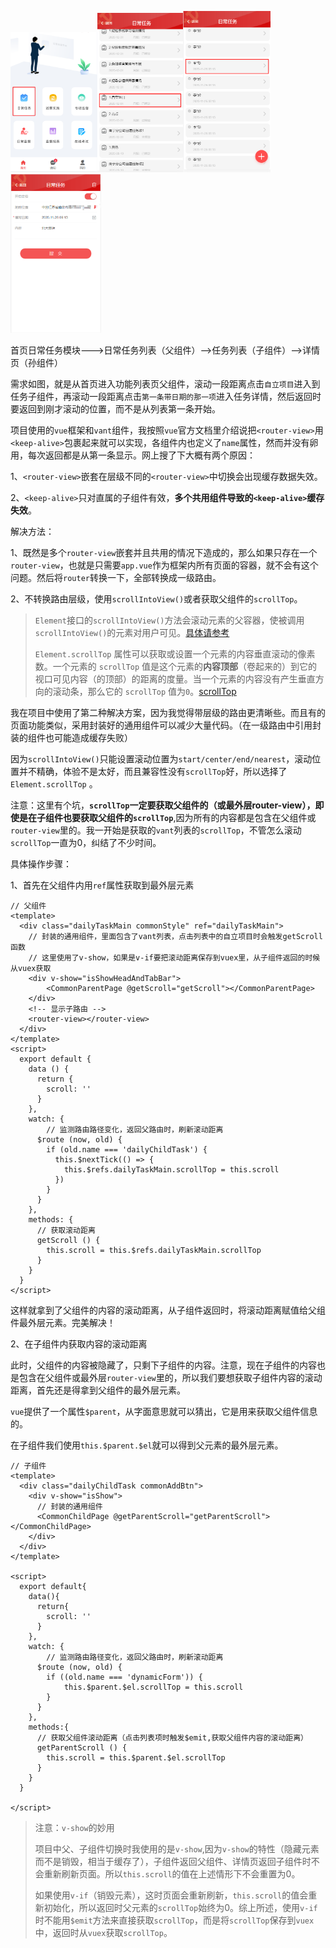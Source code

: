 <img src="https://github.com/limchen233/picgo/blob/master/img/image-20201216163137583.png?raw=true" style="zoom: 33%;" /><img src="https://github.com/limchen233/picgo/blob/master/img/image-20201216162331170.png?raw=true" style="zoom: 33%;" /><img src="https://github.com/limchen233/picgo/blob/master/img/image-20201216163554503.png?raw=true" style="zoom: 33%;" /><img src="https://github.com/limchen233/picgo/blob/master/img/image-20201216163823081.png?raw=true" style="zoom:33%;" /> 

首页日常任务模块--->日常任务列表（父组件）-->任务列表（子组件）-->详情页（孙组件）

需求如图，就是从首页进入功能列表页父组件，滚动一段距离点击`自立项目`进入到任务子组件，再滚动一段距离点击`第一条带日期的那一项`进入任务详情，然后返回时要返回到刚才滚动的位置，而不是从列表第一条开始。

项目使用的`vue`框架和`vant`组件，我按照`vue`官方文档里介绍说把`<router-view>`用`<keep-alive>`包裹起来就可以实现，各组件内也定义了`name`属性，然而并没有卵用，每次返回都是从第一条显示。网上搜了下大概有两个原因：

1、`<router-view>`嵌套在层级不同的`<router-view>`中切换会出现缓存数据失效。

2、`<keep-alive>`只对直属的子组件有效，**多个共用组件导致的`<keep-alive>`缓存失效**。

解决方法：

1、既然是多个`router-view`嵌套并且共用的情况下造成的，那么如果只存在一个`router-view`，也就是只需要`app.vue`作为框架内所有页面的容器，就不会有这个问题。然后将`router`转换一下，全部转换成一级路由。

2、不转换路由层级，使用`scrollIntoView()`或者获取父组件的`scrollTop`。

> `Element`接口的`scrollIntoView()`方法会滚动元素的父容器，使被调用`scrollIntoView()`的元素对用户可见。[具体请参考](https://developer.mozilla.org/zh-CN/docs/Web/API/Element/scrollIntoView)
>
> `Element.scrollTop` 属性可以获取或设置一个元素的内容垂直滚动的像素数。一个元素的 `scrollTop` 值是这个元素的**内容顶部**（卷起来的）到它的视口可见内容（的顶部）的距离的度量。当一个元素的内容没有产生垂直方向的滚动条，那么它的 `scrollTop` 值为`0`。[scrollTop](https://developer.mozilla.org/zh-CN/docs/Web/API/Element/scrollTop)

我在项目中使用了第二种解决方案，因为我觉得带层级的路由更清晰些。而且有的页面功能类似，采用封装好的通用组件可以减少大量代码。（在一级路由中引用封装的组件也可能造成缓存失败）

因为`scrollIntoView()`只能设置滚动位置为`start/center/end/nearest`，滚动位置并不精确，体验不是太好，而且兼容性没有`scrollTop`好，所以选择了 `Element.scrollTop` 。

注意：这里有个坑，**`scrollTop`一定要获取父组件的（或最外层router-view），即使是在子组件也要获取父组件的`scrollTop`**,因为所有的内容都是包含在父组件或`router-view`里的。我一开始是获取的`vant`列表的`scrollTop`，不管怎么滚动`scrollTop`一直为0，纠结了不少时间。

具体操作步骤：

1、首先在父组件内用`ref`属性获取到最外层元素

```vue
// 父组件
<template>
  <div class="dailyTaskMain commonStyle" ref="dailyTaskMain">
    // 封装的通用组件，里面包含了vant列表，点击列表中的自立项目时会触发getScroll函数
    // 这里使用了v-show，如果是v-if要把滚动距离保存到vuex里，从子组件返回的时候从vuex获取
    <div v-show="isShowHeadAndTabBar">
    	<CommonParentPage @getScroll="getScroll"></CommonParentPage>
  	</div>
    <!-- 显示子路由 -->
    <router-view></router-view>
  </div>
</template>
<script>
  export default {
    data () {
      return {
        scroll: ''
      }
    },
    watch: {
    	// 监测路由路径变化，返回父路由时，刷新滚动距离
      $route (now, old) {
        if (old.name === 'dailyChildTask') {
          this.$nextTick(() => {
            this.$refs.dailyTaskMain.scrollTop = this.scroll
          })
        }
      }
    },
    methods: {
      // 获取滚动距离
      getScroll () {
        this.scroll = this.$refs.dailyTaskMain.scrollTop
      }
    }
  }
</script>
```

这样就拿到了父组件的内容的滚动距离，从子组件返回时，将滚动距离赋值给父组件最外层元素。完美解决！

2、在子组件内获取内容的滚动距离

此时，父组件的内容被隐藏了，只剩下子组件的内容。注意，现在子组件的内容也是包含在父组件或最外层`router-view`里的，所以我们要想获取子组件内容的滚动距离，首先还是得拿到父组件的最外层元素。

`vue`提供了一个属性`$parent`，从字面意思就可以猜出，它是用来获取父组件信息的。

在子组件我们使用`this.$parent.$el`就可以得到父元素的最外层元素。

```vue
// 子组件
<template>
  <div class="dailyChildTask commonAddBtn">
    <div v-show="isShow">
      // 封装的通用组件
      <CommonChildPage @getParentScroll="getParentScroll"></CommonChildPage>
    </div>
  </div>
</template>

<script>
  export default{
    data(){
      return{
        scroll: ''
      }
    },
    watch: {
    	// 监测路由路径变化，返回父路由时，刷新滚动距离
      $route (now, old) {
        if ((old.name === 'dynamicForm')) {
            this.$parent.$el.scrollTop = this.scroll
        }
      }
    },
    methods:{
      // 获取父组件滚动距离（点击列表项时触发$emit,获取父组件内容的滚动距离）
      getParentScroll () {
        this.scroll = this.$parent.$el.scrollTop
      }
    }
  }
  
</script>

```

> 注意：`v-show`的妙用
>
> 项目中父、子组件切换时我使用的是`v-show`,因为`v-show`的特性（隐藏元素而不是销毁，相当于缓存了），子组件返回父组件、详情页返回子组件时不会重新刷新页面。所以`this.scroll`的值在上述情形下不会重置为0。
>
> 如果使用`v-if`（销毁元素），这时页面会重新刷新，`this.scroll`的值会重新初始化，所以返回时父元素的`scrollTop`始终为0。综上所述，使用`v-if`时不能用`$emit`方法来直接获取`scrollTop`，而是将`scrollTop`保存到`vuex`中，返回时从`vuex`获取`scrollTop`。